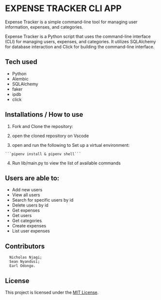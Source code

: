 # EXPENSE TRACKER CLI APP
Expense Tracker is a simple command-line tool for managing user information, expenses, and categories.

Expense Tracker is a Python script that uses the command-line interface (CLI) for managing users, expenses, and categories. It utilizes SQLAlchemy for database interaction and Click for building the command-line interface.
## Tech used
- Python
- Alembic
- SQLAlchemy
- faker
- ipdb
- click

## Installations / How to use

   1. Fork and Clone the repository: 

   2. open the cloned repository on Vscode

   3.  open and run the following to Set up a virtual environment: 

    ```pipenv install & pipenv shell```

   4. Run lib/main.py to view the list of available commands 


   ##  Users are able to:
   - Add new users 
   - View all users
   - Search for specific users by id
   - Delete users by id 
   - Get expenses
   - Get users
   - Get categories
   - Create expenses
   - List user expenses
   
    
## Contributors
      
      Nicholas Njagi;
      Sean Nyandusi;
      Earl Odongo.
      
## License

This project is licensed under the [MIT License](./LICENSE).
